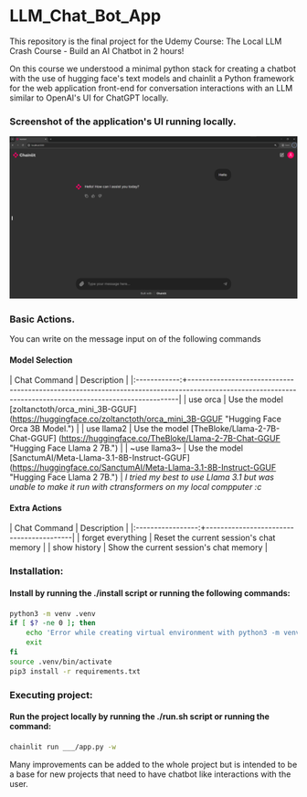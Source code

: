 # LLM_Chat_Bot_App
This repository is the final project for the Udemy Course: The Local LLM Crash Course - Build an AI Chatbot in 2 hours!

On this course we understood a minimal python stack for creating a chatbot with the use of hugging face's text models and chainlit a Python framework for the web application front-end for conversation interactions with an LLM similar to OpenAI's UI for ChatGPT locally.

### Screenshot of the application's UI running locally.
![UI_Screenshot](https://github.com/0100-0100/LLM_Chat_Bot_App/blob/main/static/img/Example.PNG "UI Screenshot")

### Basic Actions.
You can write on the message input on of the following commands
#### Model Selection
| Chat Command | Description                                                                                                                                             |
|:------------:+---------------------------------------------------------------------------------------------------------------------------------------------------------|
| use orca     | Use the model [zoltanctoth/orca_mini_3B-GGUF] (https://huggingface.co/zoltanctoth/orca_mini_3B-GGUF "Hugging Face Orca 3B Model.")                      |
| use llama2   | Use the model [TheBloke/Llama-2-7B-Chat-GGUF] (https://huggingface.co/TheBloke/Llama-2-7B-Chat-GGUF "Hugging Face Llama 2 7B.")                         |
| ~use llama3~ | Use the model [SanctumAI/Meta-Llama-3.1-8B-Instruct-GGUF] (https://huggingface.co/SanctumAI/Meta-Llama-3.1-8B-Instruct-GGUF "Hugging Face Llama 2 7B.") |
*I tried my best to use Llama 3.1 but was unable to make it run with ctransformers on my local compputer :c*

#### Extra Actions
| Chat Command      | Description                             |
|:-----------------:+-----------------------------------------|
| forget everything | Reset the current session's chat memory |
| show history      | Show the current session's chat memory  |

### Installation:
#### Install by running the ./install script or running the following commands:
```bash
python3 -m venv .venv
if [ $? -ne 0 ]; then
    echo 'Error while creating virtual environment with python3 -m venv .venv'
    exit
fi
source .venv/bin/activate
pip3 install -r requirements.txt
```

### Executing project:
#### Run the project locally by running the ./run.sh script or running the command:
```bash
chainlit run ___/app.py -w
```

Many improvements can be added to the whole project but is intended to be a base for new projects that need to have chatbot like interactions with the user.
